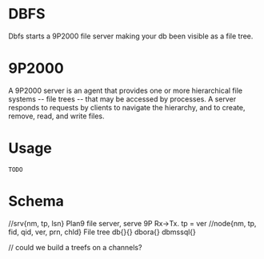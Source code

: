 # DBFS

Dbfs starts a 9P2000 file server making your db been visible as a file tree.

# 9P2000

A 9P2000 server is an agent that provides one or more hierarchical
file systems -- file trees -- that may be accessed by processes. A
server responds to requests by clients to navigate the hierarchy, and
to create, remove, read, and write files.

# Usage

    TODO

# Schema
//srv{nm, tp, lsn} Plan9 file server, serve 9P Rx->Tx. tp = ver
//node{nm, tp, fid, qid, ver, prn, chld} File tree
db{}{}
dbora{}
dbmssql{}

// could we build a treefs on a channels?

